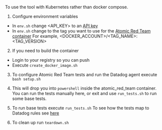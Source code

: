 To use the tool with Kubernetes rather than docker compose. 

1) Configure environment variables  
  
- In ```env.sh``` change <API_KEY> to an [API key](https://app.datadoghq.com/organization-settings/api-keys)  
- In  ```env.sh``` change <TAG> to the tag you want to use for the [Atomic Red Team container](https://atomicredteam.io/) 
For example, <DOCKER_ACCOUNT>/<TAG_NAME>:<TAG_VERSION>  
  
2) If you need to build the container  
  - Login to your registry so you can push  
  - Execute ```create_docker_image.sh```  
  
3) To configure Atomic Red Team tests and run the Datadog agent execute ```bash setup.sh```  
  
4) This will drop you into ```powershell``` inside the atomic_red_team container.  You can run the tests manually
here, or exit and use ```run_tests.sh``` to run some base tests.  
  
5) To run base tests execute ```run_tests.sh``` To see how the tests map to Datadog rules see [here](https://github.com/DataDog/workload-security-evaluator?tab=readme-ov-file#test-against-real-world-threats)  
  
6) To clean up run ```teardown.sh```  